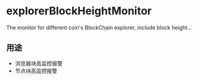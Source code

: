 # explorerBlockHeightMonitor

The monitor for different coin's BlockChain explorer, include block height...

## 用途

* 浏览器块高监控报警
* 节点块高监控报警

